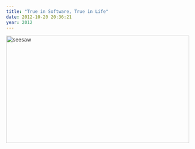 ```yaml
---
title: "True in Software, True in Life"
date: 2012-10-20 20:36:21
year: 2012
---
```

<img src="{{'/files/2012/10/seesaw1.png' | relative_url}}" alt="seesaw" width="500" height="294" class="centered">
